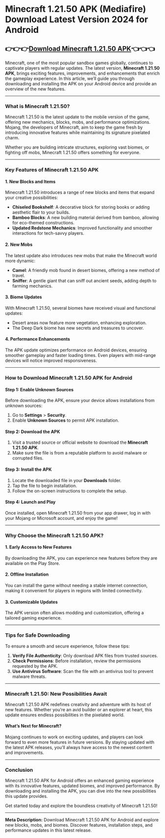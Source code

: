 # Minecraft 1.21.50 APK (Mediafire) Download Latest Version 2024 for Android

## 👉👉👉[Download Minecraft 1.21.50 APK](https://modcombo.com/minecraft-1.html)👈👈👈

Minecraft, one of the most popular sandbox games globally, continues to captivate players with regular updates. The latest version, **Minecraft 1.21.50 APK**, brings exciting features, improvements, and enhancements that enrich the gameplay experience. In this article, we’ll guide you through downloading and installing the APK on your Android device and provide an overview of the new features.

---

### **What is Minecraft 1.21.50?**  
Minecraft 1.21.50 is the latest update to the mobile version of the game, offering new mechanics, blocks, mobs, and performance optimizations. Mojang, the developers of Minecraft, aim to keep the game fresh by introducing innovative features while maintaining its signature pixelated charm.  

Whether you are building intricate structures, exploring vast biomes, or fighting off mobs, Minecraft 1.21.50 offers something for everyone.

---

### **Key Features of Minecraft 1.21.50 APK**

#### 1. **New Blocks and Items**
Minecraft 1.21.50 introduces a range of new blocks and items that expand your creative possibilities:  
- **Chiseled Bookshelf**: A decorative block for storing books or adding aesthetic flair to your builds.  
- **Bamboo Blocks**: A new building material derived from bamboo, allowing for eco-themed constructions.  
- **Updated Redstone Mechanics**: Improved functionality and smoother interactions for tech-savvy players.  

#### 2. **New Mobs**  
The latest update also introduces new mobs that make the Minecraft world more dynamic:  
- **Camel**: A friendly mob found in desert biomes, offering a new method of travel.  
- **Sniffer**: A gentle giant that can sniff out ancient seeds, adding depth to farming mechanics.  

#### 3. **Biome Updates**  
With Minecraft 1.21.50, several biomes have received visual and functional updates:  
- Desert areas now feature more vegetation, enhancing exploration.  
- The Deep Dark biome has new secrets and treasures to uncover.  

#### 4. **Performance Enhancements**  
The APK update optimizes performance on Android devices, ensuring smoother gameplay and faster loading times. Even players with mid-range devices will notice improved responsiveness.  

---

### **How to Download Minecraft 1.21.50 APK for Android**  

#### Step 1: Enable Unknown Sources  
Before downloading the APK, ensure your device allows installations from unknown sources:  
1. Go to **Settings** > **Security**.  
2. Enable **Unknown Sources** to permit APK installation.  

#### Step 2: Download the APK  
1. Visit a trusted source or official website to download the **Minecraft 1.21.50 APK**.  
2. Make sure the file is from a reputable platform to avoid malware or corrupted files.  

#### Step 3: Install the APK  
1. Locate the downloaded file in your **Downloads** folder.  
2. Tap the file to begin installation.  
3. Follow the on-screen instructions to complete the setup.  

#### Step 4: Launch and Play  
Once installed, open Minecraft 1.21.50 from your app drawer, log in with your Mojang or Microsoft account, and enjoy the game!

---

### **Why Choose the Minecraft 1.21.50 APK?**

#### 1. **Early Access to New Features**  
By downloading the APK, you can experience new features before they are available on the Play Store.  

#### 2. **Offline Installation**  
You can install the game without needing a stable internet connection, making it convenient for players in regions with limited connectivity.  

#### 3. **Customizable Updates**  
The APK version often allows modding and customization, offering a tailored gaming experience.

---

### **Tips for Safe Downloading**

To ensure a smooth and secure experience, follow these tips:  
1. **Verify File Authenticity**: Only download APK files from trusted sources.  
2. **Check Permissions**: Before installation, review the permissions requested by the APK.  
3. **Use Antivirus Software**: Scan the file with an antivirus tool to prevent malware threats.  

---

### **Minecraft 1.21.50: New Possibilities Await**  

Minecraft 1.21.50 APK redefines creativity and adventure with its host of new features. Whether you’re an avid builder or an explorer at heart, this update ensures endless possibilities in the pixelated world.  

#### **What’s Next for Minecraft?**  
Mojang continues to work on exciting updates, and players can look forward to even more features in future versions. By staying updated with the latest APK releases, you’ll always have access to the newest content and improvements.  

---

### **Conclusion**  

Minecraft 1.21.50 APK for Android offers an enhanced gaming experience with its innovative features, updated biomes, and improved performance. By downloading and installing the APK, you can dive into the new possibilities this update provides.  

Get started today and explore the boundless creativity of Minecraft 1.21.50!  

---  
**Meta Description:** Download Minecraft 1.21.50 APK for Android and explore new blocks, mobs, and biomes. Discover features, installation steps, and performance updates in this latest release.  
